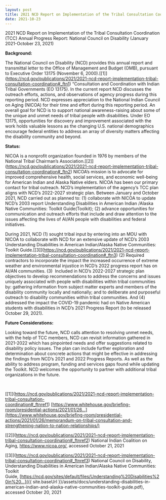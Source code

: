 ```yaml
---
layout: post
title: 2021 NCD Report on Implementation of the Tribal Consultation Coordination
date: 2021-10-23
---
```

2021 NCD Report on Implementation of the Tribal Consultation Coordination (TCC) Annual Progress Report: National Council on Disability (January 2021-October 23, 2021)

**Background:**

The National Council on Disability (NCD) provides this annual report and transmittal letter to the Office of Management and Budget (OMB), pursuant to Executive Order 13175 (November 6, 2000).[\[1]](https://ncd.gov/publications/2021/2021-ncd-report-implementation-tribal-consultation-coordination#_ftn1) “Consultation and Coordination with Indian Tribal Governments (EO 13175). In the current report NCD discusses the outreach efforts, actions, and observations of agency progress during this reporting period. NCD expresses appreciation to the National Indian Council on Aging (NICOA) for their time and effort during this reporting period. An overall goal for NCD is to support national awareness-raising about some of the unique and unmet needs of tribal people with disabilities. Under EO 13175, opportunities for discovery and improvement associated with the work holds valuable lessons as the changing U.S. national demographics encourage federal entities to address an array of diversity matters affecting the disability community and beyond.

**Status:**

NICOA is a nonprofit organization founded in 1976 by members of the National Tribal Chairman’s Association.[\[2]](https://ncd.gov/publications/2021/2021-ncd-report-implementation-tribal-consultation-coordination#_ftn2) NICOA’s mission is to advocate for improved comprehensive health, social services, and economic well-being for American Indian and Alaska Native elders. NICOA has been our primary contact for tribal outreach. NCD’s implementation of the agency’s TCC plan aligns with NCD’s 2022-2027 strategic plan. Between January and October 2021, NCD carried out as planned to: (1) collaborate with NICOA to update NCD’s 2003 report Understanding Disabilities in American Indian /Alaska Native Communities: Toolkit Guide(Toolkit); (2) advance opportunities for communication and outreach efforts that include and draw attention to the issues affecting the lives of AI/AN people with disabilities and federal initiatives.

During 2021, NCD (1) sought tribal input by entering into an MOU with NICOA to collaborate with NCD for an extensive update of NCD’s 2003 Understanding Disabilities in American Indian/Alaska Native Communities: Toolkit Guide.[\[3]](https://ncd.gov/publications/2021/2021-ncd-report-implementation-tribal-consultation-coordination#_ftn3) (2) Required contractors to incorporate the impact the increased occurrence of extreme weather and environmental injustice in NCD’s 2022 progress report has on AI/AN communities. (3)  Included in NCD’s 2022-2027 strategic plan objectives to develop recommendations to address the concerns and issues uniquely associated with people with disabilities within tribal communities by: gathering information from subject matter experts and members of the disability community locally and nationally; and to deliberate and purposeful outreach to disability communities within tribal communities. And (4) addressed the impact the COVID-19 pandemic had on Native American students with disabilities in NCD’s 2021 Progress Report (to be released October 29, 2021).

**Future Considerations:**

Looking toward the future, NCD calls attention to resolving unmet needs, with the help of TCC members, NCD can revisit information gathered in 2021-2022 which has pinpointed needs and offer suggestions related to disability policy issues. The plan can include further exploration and determination about concrete actions that might be effective in addressing the findings from NCD’s 2021 and 2022 Progress Reports. As well as the ability to address program, funding and services gaps found while updating the Toolkit. NCD welcomes the opportunity to partner with additional tribal organizations in the future.

 



[\[1]](https://ncd.gov/publications/2021/2021-ncd-report-implementation-tribal-consultation-coordination#_ftnref1) [https://www.whitehouse.gov/briefing-room/presidential-actions/2021/01/26...](https://www.whitehouse.gov/briefing-room/presidential-actions/2021/01/26/memorandum-on-tribal-consultation-and-strengthening-nation-to-nation-relationships/)

[\[2]](https://ncd.gov/publications/2021/2021-ncd-report-implementation-tribal-consultation-coordination#_ftnref2) National Indian Coalition on Aging, <https://www.nicoa.org/>, accessed October 21, 2021

[\[3]](https://ncd.gov/publications/2021/2021-ncd-report-implementation-tribal-consultation-coordination#_ftnref3) National Council on Disability, Understanding Disabilities in American Indian/Alaska Native Communities: Toolkit Guide, [https://ncd.gov/sites/default/files/Understanding%20Disabilities%20in%20...]({{ site.baseUrl }}/assets/docs/understanding-disabilities-in-american-indian-and-alaska-native-communities-toolkit-guide.pdf), accessed October 20, 2021
